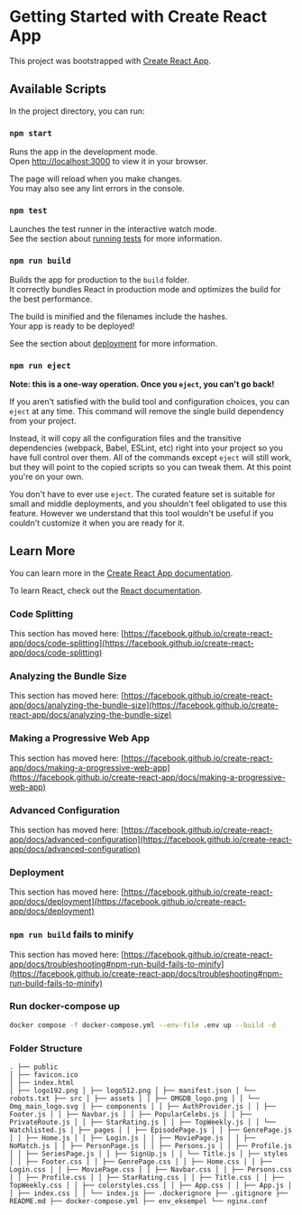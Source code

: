 # Getting Started with Create React App

This project was bootstrapped with [Create React App](https://github.com/facebook/create-react-app).

## Available Scripts

In the project directory, you can run:

### `npm start`

Runs the app in the development mode.\
Open [http://localhost:3000](http://localhost:3000) to view it in your browser.

The page will reload when you make changes.\
You may also see any lint errors in the console.

### `npm test`

Launches the test runner in the interactive watch mode.\
See the section about [running tests](https://facebook.github.io/create-react-app/docs/running-tests) for more information.

### `npm run build`

Builds the app for production to the `build` folder.\
It correctly bundles React in production mode and optimizes the build for the best performance.

The build is minified and the filenames include the hashes.\
Your app is ready to be deployed!

See the section about [deployment](https://facebook.github.io/create-react-app/docs/deployment) for more information.

### `npm run eject`

**Note: this is a one-way operation. Once you `eject`, you can't go back!**

If you aren't satisfied with the build tool and configuration choices, you can `eject` at any time. This command will remove the single build dependency from your project.

Instead, it will copy all the configuration files and the transitive dependencies (webpack, Babel, ESLint, etc) right into your project so you have full control over them. All of the commands except `eject` will still work, but they will point to the copied scripts so you can tweak them. At this point you're on your own.

You don't have to ever use `eject`. The curated feature set is suitable for small and middle deployments, and you shouldn't feel obligated to use this feature. However we understand that this tool wouldn't be useful if you couldn't customize it when you are ready for it.

## Learn More

You can learn more in the [Create React App documentation](https://facebook.github.io/create-react-app/docs/getting-started).

To learn React, check out the [React documentation](https://reactjs.org/).

### Code Splitting

This section has moved here: [https://facebook.github.io/create-react-app/docs/code-splitting](https://facebook.github.io/create-react-app/docs/code-splitting)

### Analyzing the Bundle Size

This section has moved here: [https://facebook.github.io/create-react-app/docs/analyzing-the-bundle-size](https://facebook.github.io/create-react-app/docs/analyzing-the-bundle-size)

### Making a Progressive Web App

This section has moved here: [https://facebook.github.io/create-react-app/docs/making-a-progressive-web-app](https://facebook.github.io/create-react-app/docs/making-a-progressive-web-app)

### Advanced Configuration

This section has moved here: [https://facebook.github.io/create-react-app/docs/advanced-configuration](https://facebook.github.io/create-react-app/docs/advanced-configuration)

### Deployment

This section has moved here: [https://facebook.github.io/create-react-app/docs/deployment](https://facebook.github.io/create-react-app/docs/deployment)

### `npm run build` fails to minify

This section has moved here: [https://facebook.github.io/create-react-app/docs/troubleshooting#npm-run-build-fails-to-minify](https://facebook.github.io/create-react-app/docs/troubleshooting#npm-run-build-fails-to-minify)

### Run docker-compose up

```sh
docker compose -f docker-compose.yml --env-file .env up --build -d
```

### Folder Structure
```
. ├── public
│ ├── favicon.ico
│ ├── index.html
│ ├── logo192.png │ ├── logo512.png │ ├── manifest.json │ └── robots.txt ├── src │ ├── assets │ │ ├── OMGDB_logo.png │ │ └── Omg_main_logo.svg │ ├── components │ │ ├── AuthProvider.js │ │ ├── Footer.js │ │ ├── Navbar.js │ │ ├── PopularCelebs.js │ │ ├── PrivateRoute.js │ │ ├── StarRating.js │ │ ├── TopWeekly.js │ │ └── Watchlisted.js │ ├── pages │ │ ├── EpisodePage.js │ │ ├── GenrePage.js │ │ ├── Home.js │ │ ├── Login.js │ │ ├── MoviePage.js │ │ ├── NoMatch.js │ │ ├── PersonPage.js │ │ ├── Persons.js │ │ ├── Profile.js │ │ ├── SeriesPage.js │ │ ├── SignUp.js │ │ └── Title.js │ ├── styles │ │ ├── Footer.css │ │ ├── GenrePage.css │ │ ├── Home.css │ │ ├── Login.css │ │ ├── MoviePage.css │ │ ├── Navbar.css │ │ ├── Persons.css │ │ ├── Profile.css │ │ ├── StarRating.css │ │ ├── Title.css │ │ ├── TopWeekly.css │ │ ├── colorstyles.css │ │ ├── App.css │ │ ├── App.js │ │ ├── index.css │ │ └── index.js ├── .dockerignore ├── .gitignore ├── README.md ├── docker-compose.yml ├── env_eksempel └── nginx.conf
```
